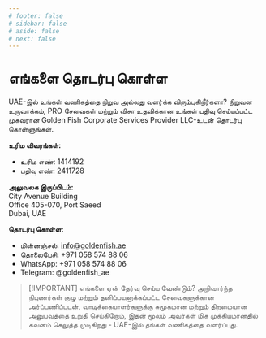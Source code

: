 ```yaml
---
# footer: false
# sidebar: false
# aside: false
# next: false
---
```


<!-- <p>
  <img src="/img/Logo.avif" alt="logo" width="100" height="100" style="margin-left: 50%;">
</p> -->

# எங்களை தொடர்பு கொள்ள

UAE-இல் உங்கள் வணிகத்தை நிறுவ அல்லது வளர்க்க விரும்புகிறீர்களா? நிறுவன உருவாக்கம், PRO சேவைகள் மற்றும் விசா உதவிக்கான உங்கள் பதிவு செய்யப்பட்ட முகவரான Golden Fish Corporate Services Provider LLC-உடன் தொடர்பு கொள்ளுங்கள்.

**உரிம விவரங்கள்:**

- உரிம எண்: 1414192
- பதிவு எண்: 2411728

**அலுவலக இருப்பிடம்:**  
City Avenue Building  
Office 405-070, Port Saeed  
Dubai, UAE

**தொடர்பு கொள்ள:**

- மின்னஞ்சல்: info@goldenfish.ae
- தொலைபேசி: +971 058 574 88 06
- WhatsApp: +971 058 574 88 06
- Telegram: @goldenfish_ae

<!-- WhatsApp us at [+971 058 574 88 06](https://wa.me/message/KDLD4FZVW7EUC1)
Telegram us at [@goldenfish_ae](https://t.me/goldenfish_ae) -->

> [!IMPORTANT] எங்களை ஏன் தேர்வு செய்ய வேண்டும்?
> அறிவார்ந்த நிபுணர்கள் குழு மற்றும் தனிப்பயனாக்கப்பட்ட சேவைகளுக்கான அர்ப்பணிப்புடன், வாடிக்கையாளர்களுக்கு சுமூகமான மற்றும் திறமையான அனுபவத்தை உறுதி செய்கிறோம், இதன் மூலம் அவர்கள் மிக முக்கியமானதில் கவனம் செலுத்த முடிகிறது - UAE-இல் தங்கள் வணிகத்தை வளர்ப்பது.

<ContactFormModal 
  formName="எங்களை தொடர்பு கொள்ள" 
  buttonText="எங்களுக்கு செய்தி அனுப்புங்கள்" 
  formStyle="display: block; margin: 2rem auto;"
  categoryLabel="தேவையான ஆதரவு நிலை: *" 
  categoryPlaceholderText="உங்கள் ஆதரவு நிலையைத் தேர்வு செய்யவும்"
  messageLabel="நாங்கள் எவ்வாறு உதவ முடியும்? (பரிந்துரைக்கப்படுகிறது)"
  messagePlaceholderText="உங்கள் தேவைகளுக்கு சிறந்த தீர்வை தயாரிக்க உதவ உங்கள் விசாரணை விவரங்களைப் பகிரவும்"
  :services="[
  'அடிப்படை — ஆரம்ப ஆலோசனை மற்றும் வழிகாட்டுதல் மட்டும்',
  'நிலையான — முழுமையான ஆவணங்கள் மற்றும் செயல்முறை மேலாண்மை',
  'விரிவான — உங்கள் பக்கத்திலிருந்து குறைந்தபட்ச ஈடுபாட்டுடன் முழு சேவை தீர்வு',
  'தனிப்பயன் — சிக்கலான தேவைகள் அல்லது தனித்துவமான வணிக சூழ்நிலை',
  ]"
/>